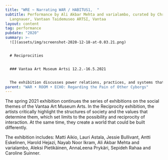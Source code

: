 ```yaml
---
title: "WRE ~ Narrating WAR / HABITUS1,  "
subtitle: Performance by Ali Akbar Mehta and varialambo, curated by Christine
  Langnauer, Vantaan Taidemuseo ARTSI, Vantaa
layout: content
tag: performance
pubdate: "2020"
summary: >-
  ![](assets/img/screenshot-2020-12-18-at-0.03.21.png)


  # Reciprocities


  ### Vantaa Art Museum Artsi 12.2.-16.5.2021


  The exhibition discusses power relations, practices, and systems that define groups of people or individuals according to how well they fit into the norms in power. Who are we dependent on? Who has the power to decide the things that affect us and how do those decisions affect our lives? What is the norm? The exhibition is based on the current period of exception, which has raised these issues even more strongly.
parent: "WAR • ROOM • ECHO: Regarding the Pain of Other Cyborgs"
---
```

The spring 2021 exhibition continues the series of exhibitions on the social themes of the Vantaa Art Museum Arts. In the Reciprocity exhibition, the artists critically highlight the structures of society and the values ​​that determine them, which set limits to the possibility and reciprocity of interaction. At the same time, they create a world that could be built differently.

The exhibition includes: Matti Aikio, Lauri Astala, Jessie Bullivant, Antti Eskelinen, Harold Hejazi, Nayab Noor Ikram, Ali Akbar Mehta and varialambo, Aleksi Pietikäinen, AnnaLeena Prykäri, Sepideh Rahaa and Caroline Suinner.